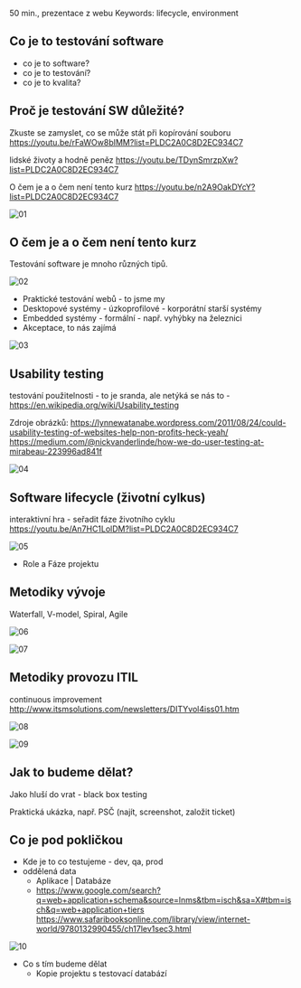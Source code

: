 50 min., prezentace z webu
Keywords: lifecycle, environment


Co je to testování software
---------------------------

- co je to software?
- co je to testování?
- co je to kvalita?


Proč je testování SW důležité?
------------------------------

Zkuste se zamyslet, co se může stát při kopírování souboru https://youtu.be/rFaWOw8bIMM?list=PLDC2A0C8D2EC934C7

lidské životy a hodně peněz https://youtu.be/TDynSmrzpXw?list=PLDC2A0C8D2EC934C7

O čem je a o čem není tento kurz https://youtu.be/n2A9OakDYcY?list=PLDC2A0C8D2EC934C7

![01](01.png)


O čem je a o čem není tento kurz
--------------------------------

Testování software je mnoho různých tipů.

![02](02.png)


- Praktické testování webů - to jsme my
- Desktopové systémy - úzkoprofilové - korporátní starší systémy
- Embedded systémy - formální - např. vyhýbky na železnici
- Akceptace, to nás zajímá

![03](03.png)

Usability testing
-----------------

testování použitelnosti - to je sranda, ale netýká se nás to - https://en.wikipedia.org/wiki/Usability_testing

Zdroje obrázků: https://lynnewatanabe.wordpress.com/2011/08/24/could-usability-testing-of-websites-help-non-profits-heck-yeah/ https://medium.com/@nickvanderlinde/how-we-do-user-testing-at-mirabeau-223996ad841f

![04](04.png)

Software lifecycle (životní cylkus)
-----------------------------------

interaktivní hra - seřadit fáze životního cyklu https://youtu.be/An7HC1LolDM?list=PLDC2A0C8D2EC934C7

![05](05.png)

- Role a Fáze projektu

Metodiky vývoje
---------------

Waterfall, V-model, Spiral, Agile

![06](06.png)

![07](07.png)


Metodiky provozu ITIL
---------------------
continuous improvement http://www.itsmsolutions.com/newsletters/DITYvol4iss01.htm

![08](08.png)

![09](09.png)


Jak to budeme dělat?
--------------------

Jako hluší do vrat - black box testing

Praktická ukázka, např. PSČ (najít, screenshot, založit ticket)


Co je pod pokličkou
-------------------

- Kde je to co testujeme - dev, qa, prod
- oddělená data
  - Aplikace | Databáze
  - https://www.google.com/search?q=web+application+schema&source=lnms&tbm=isch&sa=X#tbm=isch&q=web+application+tiers https://www.safaribooksonline.com/library/view/internet-world/9780132990455/ch17lev1sec3.html

![10](10.png)

- Co s tím budeme dělat
  - Kopie projektu s testovací databází



